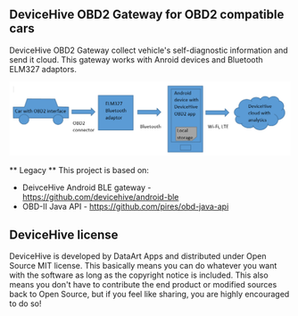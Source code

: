 **DeviceHive OBD2 Gateway for OBD2 compatible cars**
--------------------------------

DeviceHive OBD2 Gateway collect vehicle's self-diagnostic information and send it cloud. This gateway works with Anroid devices and Bluetooth ELM327 adaptors.

![](obd2-architecture.png?raw=true)

** Legacy **
This project is based on:
- DeivceHive Android BLE gateway - https://github.com/devicehive/android-ble
- OBD-II Java API - https://github.com/pires/obd-java-api

**DeviceHive license**
------------------

DeviceHive is developed by DataArt Apps and distributed under Open Source MIT license. This basically means you can do whatever you want with the software as long as the copyright notice is included. This also means you don't have to contribute the end product or modified sources back to Open Source, but if you feel like sharing, you are highly encouraged to do so!

